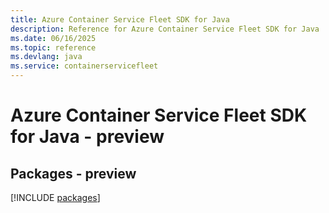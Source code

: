 ```yaml
---
title: Azure Container Service Fleet SDK for Java
description: Reference for Azure Container Service Fleet SDK for Java
ms.date: 06/16/2025
ms.topic: reference
ms.devlang: java
ms.service: containerservicefleet
---
```

# Azure Container Service Fleet SDK for Java - preview
## Packages - preview
[!INCLUDE [packages](container-service-fleet-index.md)]
